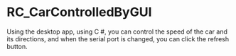 # RC_CarControlledByGUI
Using the desktop app, using C #, you can control the speed of the car and its directions, and when the serial port is changed, you can click the refresh button.
